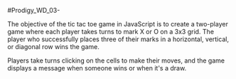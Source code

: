 #Prodigy_WD_03-

The objective of the tic tac toe game in JavaScript is to create a two-player game where each player takes turns to mark X or O on a 3x3 grid. The player who successfully places three of their marks in a horizontal, vertical, or diagonal row wins the game.

Players take turns clicking on the cells to make their moves, and the game displays a message when someone wins or when it's a draw.
